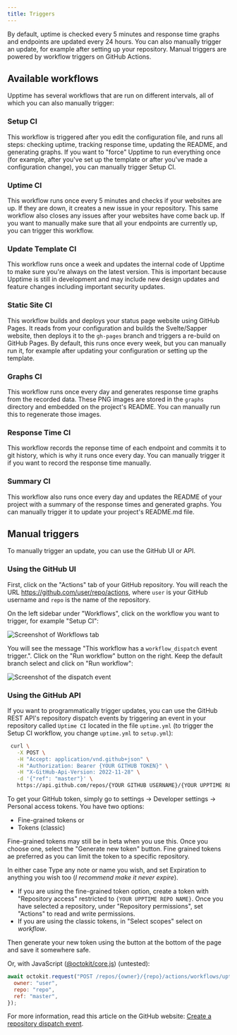 ```yaml
---
title: Triggers
---
```


By default, uptime is checked every 5 minutes and response time graphs and endpoints are updated every 24 hours. You can also manually trigger an update, for example after setting up your repository. Manual triggers are powered by workflow triggers on GitHub Actions.

## Available workflows

Upptime has several workflows that are run on different intervals, all of which you can also manually trigger:

### Setup CI

This workflow is triggered after you edit the configuration file, and runs all steps: checking uptime, tracking response time, updating the README, and generating graphs. If you want to "force" Upptime to run everything once (for example, after you've set up the template or after you've made a configuration change), you can manually trigger Setup CI.

### Uptime CI

This workflow runs once every 5 minutes and checks if your websites are up. If they are down, it creates a new issue in your repository. This same workflow also closes any issues after your websites have come back up. If you want to manually make sure that all your endpoints are currently up, you can trigger this workflow.

### Update Template CI

This workflow runs once a week and updates the internal code of Upptime to make sure you're always on the latest version. This is important because Upptime is still in development and may include new design updates and feature changes including important security updates.

### Static Site CI

This workflow builds and deploys your status page website using GitHub Pages. It reads from your configuration and builds the Svelte/Sapper website, then deploys it to the `gh-pages` branch and triggers a re-build on GitHub Pages. By default, this runs once every week, but you can manually run it, for example after updating your configuration or setting up the template.

### Graphs CI

This workflow runs once every day and generates response time graphs from the recorded data. These PNG images are stored in the `graphs` directory and embedded on the project's README. You can manually run this to regenerate those images.

### Response Time CI

This workflow records the reponse time of each endpoint and commits it to git history, which is why it runs once every day. You can manually trigger it if you want to record the response time manually.

### Summary CI

This workflow also runs once every day and updates the README of your project with a summary of the response times and generated graphs. You can manually trigger it to update your project's README.md file.

## Manual triggers

To manually trigger an update, you can use the GitHub UI or API.

### Using the GitHub UI

First, click on the "Actions" tab of your GitHub repository. You will reach the URL https://github.com/user/repo/actions, where `user` is your GitHub username and `repo` is the name of the repository.

On the left sidebar under "Workflows", click on the workflow you want to trigger, for example "Setup CI":

![Screenshot of Workflows tab](https://user-images.githubusercontent.com/2841780/97270440-2c553300-1855-11eb-9388-4a4d007aad0a.png)

You will see the message "This workflow has a `workflow_dispatch` event trigger.". Click on the "Run workflow" button on the right. Keep the default branch select and click on "Run workflow":

![Screenshot of the dispatch event](https://user-images.githubusercontent.com/2841780/97270513-4e4eb580-1855-11eb-92ef-ad09780af797.png)

### Using the GitHub API

If you want to programmatically trigger updates, you can use the GitHub REST API's repository dispatch events by triggering an event in your repository called `Uptime CI` located in the file `uptime.yml` (to trigger the Setup CI workflow, you change `uptime.yml` to `setup.yml`):

```bash
 curl \
   -X POST \
   -H "Accept: application/vnd.github+json" \
   -H "Authorization: Bearer {YOUR GITHUB TOKEN}" \
   -H "X-GitHub-Api-Version: 2022-11-28" \
   -d '{"ref": "master"}' \           
   https://api.github.com/repos/{YOUR GITHUB USERNAME}/{YOUR UPPTIME REPO NAME}/actions/workflows/uptime.yml/dispatches
   ```
To get your GitHub token, simply go to settings -> Developer settings -> Personal access tokens. You have two options:

  * Fine-grained tokens or
  * Tokens (classic)

Fine-grained tokens may still be in beta when you use this. Once you choose one, select the "Generate new token" button.
Fine grained tokens ae preferred as you can limit the token to a specific repository.

In either case Type any note or name you wish, and set Expiration to anything you wish too (*I recommend make it never expire*).

  * If you are using the fine-grained token option, create a token with "Repository access" restricted to `{YOUR UPPTIME REPO NAME}`.
     Once you have selected a repository, under "Repository permissions", set "Actions" to read and write permissions.
  * If you are using the classic tokens,  in "Select scopes" select on *workflow*.

Then generate your new token using the button at the bottom of the page and save it somewhere safe. 

Or, with JavaScript ([@octokit/core.js](https://github.com/octokit/core.js)) (untested):

```js
await octokit.request("POST /repos/{owner}/{repo}/actions/workflows/uptime.yml/dispatches", {
  owner: "user",
  repo: "repo",
  ref: "master",
});
```

For more information, read this article on the GitHub website: [Create a repository dispatch event](https://docs.github.com/en/actions/managing-workflow-runs/manually-running-a-workflow).

